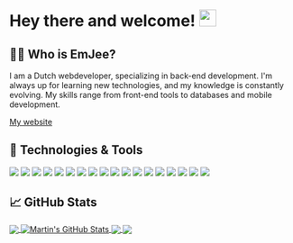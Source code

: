 # Hey there and welcome! <img src="https://raw.githubusercontent.com/EmJee1/EmJee1/master/wave.gif" width="30px">

## 👦🏻 Who is EmJee?
I am a Dutch webdeveloper, specializing in
back-end development. I'm always up for learning
new technologies, and my knowledge is constantly
evolving. My skills range from front-end tools to
databases and mobile development.

<a href="https://www.mart-jan.nl/">My website</a>

## 🔧 Technologies & Tools
![](https://img.shields.io/badge/code-React-informational?style=flat&logo=React&logoColor=white&color=3d9feb)
![](https://img.shields.io/badge/code-Vue-informational?style=flat&logo=Vue.js&logoColor=white&color=3d9feb)
![](https://img.shields.io/badge/code-Svelte-informational?style=flat&logo=Svelte&logoColor=white&color=3d9feb)
![](https://img.shields.io/badge/code-TypeScript-informational?style=flat&logo=TypeScript&logoColor=white&color=3d9feb)
![](https://img.shields.io/badge/code-Node-informational?style=flat&logo=Node.js&logoColor=white&color=3d9feb)
![](https://img.shields.io/badge/code-PHP-informational?style=flat&logo=PHP&logoColor=white&color=3d9feb)
![](https://img.shields.io/badge/code-Go-informational?style=flat&logo=Go&logoColor=white&color=3d9feb)
![](https://img.shields.io/badge/code-React%20Native-informational?style=flat&logo=React&logoColor=white&color=3d9feb)
![](https://img.shields.io/badge/database-MongoDB-informational?style=flat&logo=MongoDB&logoColor=white&color=2bbc8a)
![](https://img.shields.io/badge/database-MySQL-informational?style=flat&logo=MySQL&logoColor=white&color=2bbc8a)
![](https://img.shields.io/badge/database-SQLite-informational?style=flat&logo=SQLite&logoColor=white&color=2bbc8a)
![](https://img.shields.io/badge/cloud-Firebase-informational?style=flat&logo=Firebase&logoColor=white&color=9b59b6)
![](https://img.shields.io/badge/tool-Visual%20Studio%20Code-informational?style=flat&logo=Visual%20Studio%20Code&logoColor=white&color=eb3d6b)
![](https://img.shields.io/badge/tool-Rider-informational?style=flat&logo=Rider&logoColor=white&color=eb3d6b)
![](https://img.shields.io/badge/tool-Adobe%20XD-informational?style=flat&logo=Adobe%20XD&logoColor=white&color=eb3d6b)
![](https://img.shields.io/badge/tool-Docker-informational?style=flat&logo=Docker&logoColor=white&color=eb3d6b)
![](https://img.shields.io/badge/tool-NPM-informational?style=flat&logo=npm&logoColor=white&color=eb3d6b)
![](https://img.shields.io/badge/tool-Git-informational?style=flat&logo=git&logoColor=white&color=eb3d6b)

## &#x1f4c8; GitHub Stats

<a href="https://github.com/EmJee1">
  <img align="center" src="https://github-readme-stats.vercel.app/api/top-langs/?username=EmJee1&title_color=ffffff&text_color=c9cacc&icon_color=2bbc8a&bg_color=1d1f21&langs_count=3" />
</a>
<a href="https://github.com/EmJee1">
  <img align="center" src="https://github-readme-stats.vercel.app/api?username=EmJee1&show_icons=true&line_height=27&count_private=true&title_color=ffffff&text_color=c9cacc&icon_color=2bbc8a&bg_color=1d1f21" alt="Martin's GitHub Stats" />
</a>


<a href="https://github.com/EmJee1/poweramp-desktop">
  <img align="center" src="https://github-readme-stats.vercel.app/api/pin/?username=EmJee1&repo=poweramp-desktop&title_color=ffffff&text_color=c9cacc&icon_color=2bbc8a&bg_color=1d1f21" />
</a>

<a href="https://github.com/EmJee1/fluxxo">
  <img align="center" src="https://github-readme-stats.vercel.app/api/pin/?username=EmJee1&repo=fluxxo&title_color=ffffff&text_color=c9cacc&icon_color=2bbc8a&bg_color=1d1f21" />
</a>

<!-- links to social media icons -->

<!-- icons with padding -->

[1.1]: http://i.imgur.com/tXSoThF.png (twitter icon with padding)
[2.1]: http://i.imgur.com/0o48UoR.png (github icon with padding)

<!-- icons without padding -->

[1.2]: http://i.imgur.com/wWzX9uB.png (twitter icon without padding)
[2.2]: http://i.imgur.com/9I6NRUm.png (github icon without padding)
[3.2]: https://raw.githubusercontent.com/MartinHeinz/MartinHeinz/master/linkedin-3-16.png (LinkedIn icon without padding)


<!-- links to your social media accounts -->

[1]: https://twitter.com/EmJeeYT
[2]: https://github.com/EmJee1
[3]: https://www.linkedin.com/in/mart-jan-roeleveld/
